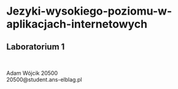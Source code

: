 # Jezyki-wysokiego-poziomu-w-aplikacjach-internetowych
<h2>Laboratorium 1</h2><br>
<p>Adam Wójcik 20500<br>
20500@student.ans-elblag.pl</p>
